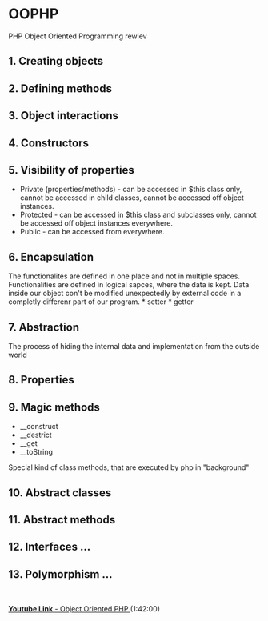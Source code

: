 # **OOPHP**
PHP Object Oriented Programming rewiev

## 1. **Creating objects**
## 2. **Defining methods**
## 3. **Object interactions**
## 4. **Constructors**
## 5. **Visibility of properties**
* Private (properties/methods) - can be accessed in $this class only, cannot be accessed in child classes, cannot be accessed off object instances.
* Protected - can be accessed in $this class and subclasses only, cannot be accessed off object instances everywhere.
* Public - can be accessed from everywhere.
## 6. **Encapsulation**
The functionalites are defined in one place and not in multiple spaces. Functionalities are defined in logical sapces, where the data is kept. Data inside our object con't be modified unexpectedly by external code in a completly differenr part of our program. 
    * setter
    * getter
## 7. **Abstraction**
The process of hiding the internal data and implementation from the outside world
## 8. **Properties**
## 9. **Magic methods**
* __construct
* __destrict
* __get
* __toString<br>

Special kind of class methods, that are executed by php in "background"
## 10. **Abstract classes**
## 11. **Abstract methods**
## 12. **Interfaces** ...
## 13. **Polymorphism** ...
<br>

[**Youtube Link** - Object Oriented PHP ](https://www.youtube.com/watch?v=NyRWaQo1pZo) (1:42:00)